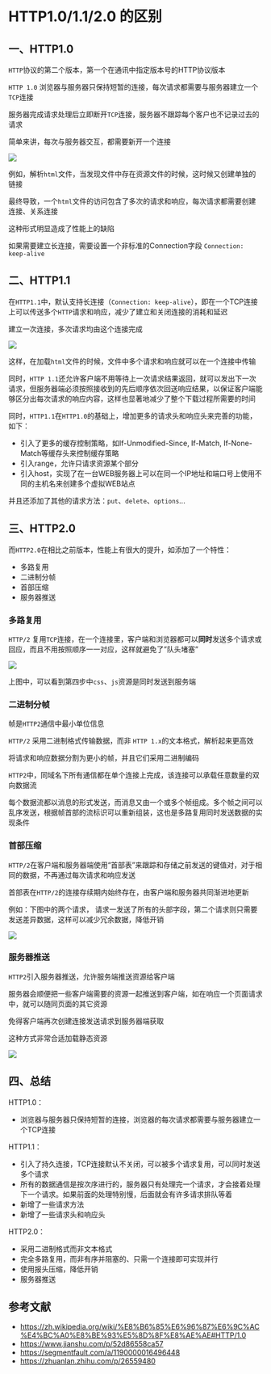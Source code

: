 # HTTP1.0/1.1/2.0 的区别

## 一、HTTP1.0

`HTTP`协议的第二个版本，第一个在通讯中指定版本号的HTTP协议版本

`HTTP 1.0` 浏览器与服务器只保持短暂的连接，每次请求都需要与服务器建立一个`TCP`连接

服务器完成请求处理后立即断开`TCP`连接，服务器不跟踪每个客户也不记录过去的请求

简单来讲，每次与服务器交互，都需要新开一个连接

 ![](https://static.vue-js.com/efff4da0-b93a-11eb-85f6-6fac77c0c9b3.png)

例如，解析`html`文件，当发现文件中存在资源文件的时候，这时候又创建单独的链接

最终导致，一个`html`文件的访问包含了多次的请求和响应，每次请求都需要创建连接、关系连接

这种形式明显造成了性能上的缺陷

如果需要建立长连接，需要设置一个非标准的Connection字段 `Connection: keep-alive`

## 二、HTTP1.1

在`HTTP1.1`中，默认支持长连接（`Connection: keep-alive`），即在一个TCP连接上可以传送多个`HTTP`请求和响应，减少了建立和关闭连接的消耗和延迟

建立一次连接，多次请求均由这个连接完成

 ![](https://static.vue-js.com/22db2b90-b93b-11eb-ab90-d9ae814b240d.png)

这样，在加载`html`文件的时候，文件中多个请求和响应就可以在一个连接中传输

同时，`HTTP 1.1`还允许客户端不用等待上一次请求结果返回，就可以发出下一次请求，但服务器端必须按照接收到的先后顺序依次回送响应结果，以保证客户端能够区分出每次请求的响应内容，这样也显著地减少了整个下载过程所需要的时间

同时，`HTTP1.1`在`HTTP1.0`的基础上，增加更多的请求头和响应头来完善的功能，如下：

- 引入了更多的缓存控制策略，如If-Unmodified-Since, If-Match, If-None-Match等缓存头来控制缓存策略
- 引入range，允许只请求资源某个部分
- 引入host，实现了在一台WEB服务器上可以在同一个IP地址和端口号上使用不同的主机名来创建多个虚拟WEB站点

并且还添加了其他的请求方法：`put`、`delete`、`options`...

## 三、HTTP2.0

而`HTTP2.0`在相比之前版本，性能上有很大的提升，如添加了一个特性：

- 多路复用
- 二进制分帧
- 首部压缩
- 服务器推送

### 多路复用

`HTTP/2` 复用`TCP`连接，在一个连接里，客户端和浏览器都可以**同时**发送多个请求或回应，而且不用按照顺序一一对应，这样就避免了”队头堵塞”

 ![](https://static.vue-js.com/313f1980-b93b-11eb-85f6-6fac77c0c9b3.png)

上图中，可以看到第四步中`css`、`js`资源是同时发送到服务端

### 二进制分帧

帧是`HTTP2`通信中最小单位信息

`HTTP/2` 采用二进制格式传输数据，而非 `HTTP 1.x`的文本格式，解析起来更高效

将请求和响应数据分割为更小的帧，并且它们采用二进制编码

`HTTP2`中，同域名下所有通信都在单个连接上完成，该连接可以承载任意数量的双向数据流

每个数据流都以消息的形式发送，而消息又由一个或多个帧组成。多个帧之间可以乱序发送，根据帧首部的流标识可以重新组装，这也是多路复用同时发送数据的实现条件

### 首部压缩

`HTTP/2`在客户端和服务器端使用“首部表”来跟踪和存储之前发送的键值对，对于相同的数据，不再通过每次请求和响应发送

首部表在`HTTP/2`的连接存续期内始终存在，由客户端和服务器共同渐进地更新

例如：下图中的两个请求， 请求一发送了所有的头部字段，第二个请求则只需要发送差异数据，这样可以减少冗余数据，降低开销

 ![](https://static.vue-js.com/3c536740-b93b-11eb-ab90-d9ae814b240d.png)

### 服务器推送

`HTTP2`引入服务器推送，允许服务端推送资源给客户端

服务器会顺便把一些客户端需要的资源一起推送到客户端，如在响应一个页面请求中，就可以随同页面的其它资源

免得客户端再次创建连接发送请求到服务器端获取

这种方式非常合适加载静态资源

 ![](https://static.vue-js.com/47130550-b93b-11eb-85f6-6fac77c0c9b3.png)

## 四、总结

HTTP1.0：

- 浏览器与服务器只保持短暂的连接，浏览器的每次请求都需要与服务器建立一个TCP连接

HTTP1.1：

- 引入了持久连接，TCP连接默认不关闭，可以被多个请求复用，可以同时发送多个请求
- 所有的数据通信是按次序进行的，服务器只有处理完一个请求，才会接着处理下一个请求。如果前面的处理特别慢，后面就会有许多请求排队等着
- 新增了一些请求方法
- 新增了一些请求头和响应头

HTTP2.0：

- 采用二进制格式而非文本格式
- 完全多路复用，而非有序并阻塞的、只需一个连接即可实现并行
- 使用报头压缩，降低开销
- 服务器推送

## 参考文献

- <https://zh.wikipedia.org/wiki/%E8%B6%85%E6%96%87%E6%9C%AC%E4%BC%A0%E8%BE%93%E5%8D%8F%E8%AE%AE#HTTP/1.0>
- <https://www.jianshu.com/p/52d86558ca57>
- <https://segmentfault.com/a/1190000016496448>
- <https://zhuanlan.zhihu.com/p/26559480>
